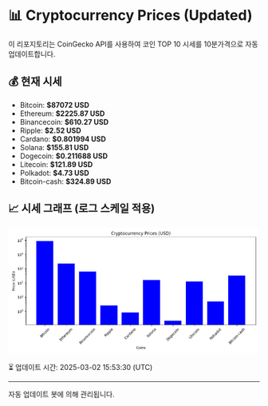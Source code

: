 
# 📊 Cryptocurrency Prices (Updated)

이 리포지토리는 CoinGecko API를 사용하여 코인 TOP 10 시세를 10분가격으로 자동 업데이트합니다.

## 💰 현재 시세
- Bitcoin: **$87072 USD**
- Ethereum: **$2225.87 USD**
- Binancecoin: **$610.27 USD**
- Ripple: **$2.52 USD**
- Cardano: **$0.801994 USD**
- Solana: **$155.81 USD**
- Dogecoin: **$0.211688 USD**
- Litecoin: **$121.89 USD**
- Polkadot: **$4.73 USD**
- Bitcoin-cash: **$324.89 USD**

## 📈 시세 그래프 (로그 스케일 적용)
![Crypto Prices](crypto_prices.png)

⏳ 업데이트 시간: 2025-03-02 15:53:30 (UTC)

---
자동 업데이트 봇에 의해 관리됩니다.
